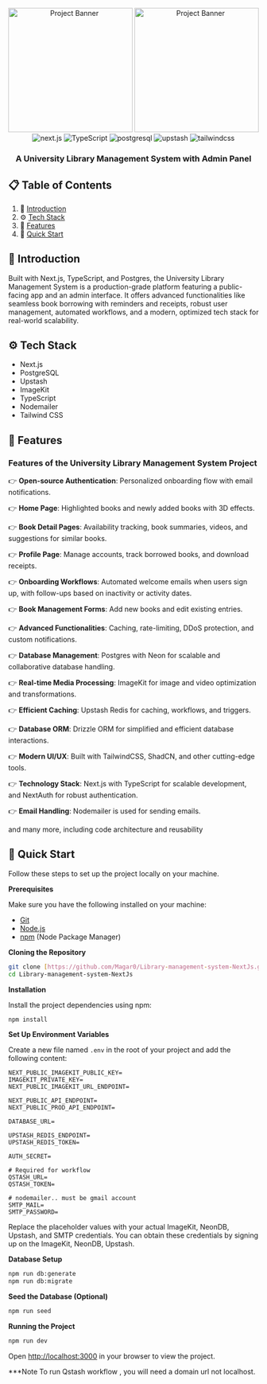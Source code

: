 <div align="center">
  <br />
      <img src="https://github.com/user-attachments/assets/bea83b26-b0d9-460e-adde-911dc952c3cc" height="250"  alt="Project Banner">
      <img src="https://github.com/user-attachments/assets/d15d6e9d-7488-41b3-a73e-4c090564fe52"  height="250" alt="Project Banner">

  <br />

  <div>
    <img src="https://github.com/user-attachments/assets/e3b50a9d-d7ff-4a60-9a9d-8a07e830d699" alt="next.js" />
    <img src="https://github.com/user-attachments/assets/0011cded-184d-4838-8e5a-3bf33217276a" alt="TypeScript" />
    <img src="https://github.com/user-attachments/assets/6dea38dc-3a5d-4471-9d4e-893616e898be" alt="postgresql" />
    <img src="https://github.com/user-attachments/assets/54215392-cead-4649-9c49-20825580ddb9" alt="upstash" />
    <img src="https://github.com/user-attachments/assets/15af0f48-ecbf-4ef0-811c-31f286bf7050" alt="tailwindcss" />
  </div>

  <h3 align="center">A University Library Management System with Admin Panel</h3>

</div>

## 📋 <a name="table">Table of Contents</a>

1. 🤖 [Introduction](#introduction)
2. ⚙️ [Tech Stack](#tech-stack)
3. 🔋 [Features](#features)
4. 🤸 [Quick Start](#quick-start)

## <a name="introduction">🤖 Introduction</a>

Built with Next.js, TypeScript, and Postgres, the University Library Management System is a production-grade platform featuring a public-facing app and an admin interface. It offers advanced functionalities like seamless book borrowing with reminders and receipts, robust user management, automated workflows, and a modern, optimized tech stack for real-world scalability.


## <a name="tech-stack">⚙️ Tech Stack</a>

- Next.js
- PostgreSQL
- Upstash
- ImageKit
- TypeScript
- Nodemailer
- Tailwind CSS

## <a name="features">🔋 Features</a>

### Features of the University Library Management System Project

👉 **Open-source Authentication**: Personalized onboarding flow with email notifications.  

👉 **Home Page**: Highlighted books and newly added books with 3D effects.  

<!--👉 **Library Page**: Advanced filtering, search, and pagination for book discovery.   -->

👉 **Book Detail Pages**: Availability tracking, book summaries, videos, and suggestions for similar books.  

👉 **Profile Page**: Manage accounts, track borrowed books, and download receipts.  

👉 **Onboarding Workflows**: Automated welcome emails when users sign up, with follow-ups based on inactivity or activity dates.  

<!--👉 **Borrow Book Reminder**: Customized email notifications sent before, on, and after the due date, reminding users to return books or avoid charges.-->

<!--👉 **Borrow Book Receipt**: Automatically generates a customized PDF receipt when a book is successfully borrowed.  -->

<!-- 👉 **Analytics Dashboard**: Statistics, new users, books, borrow requests, and more.  -->

<!-- 👉 **All Users Page**: View and manage users, including approving or revoking access.  -->

<!-- 👉 **Account Requests Page**: Admin approval for account requests, with email notifications for user verification.  -->

<!-- 👉 **All Books Page**: List and manage all library books with advanced search, pagination, and filters. -->

👉 **Book Management Forms**: Add new books and edit existing entries.  

<!-- 👉 **Book Details Page**: Detailed book information for administrators.  -->

<!-- 👉 **Borrow Records Page**: Complete borrow history with pagination and search.  -->

<!-- 👉 **Role Management**: Change user roles to manage access to admin portal. -->

👉 **Advanced Functionalities**: Caching, rate-limiting, DDoS protection, and custom notifications.  

👉 **Database Management**: Postgres with Neon for scalable and collaborative database handling.  

👉 **Real-time Media Processing**: ImageKit for image and video optimization and transformations. 

👉 **Efficient Caching**: Upstash Redis for caching, workflows, and triggers.  

👉 **Database ORM**: Drizzle ORM for simplified and efficient database interactions.  

👉 **Modern UI/UX**: Built with TailwindCSS, ShadCN, and other cutting-edge tools.  

👉 **Technology Stack**: Next.js with TypeScript for scalable development, and NextAuth for robust authentication.  

👉 **Email Handling**: Nodemailer is used for sending emails.  

and many more, including code architecture and reusability 

## <a name="quick-start">🤸 Quick Start</a>

Follow these steps to set up the project locally on your machine.

**Prerequisites**

Make sure you have the following installed on your machine:

- [Git](https://git-scm.com/)
- [Node.js](https://nodejs.org/en)
- [npm](https://www.npmjs.com/) (Node Package Manager)

**Cloning the Repository**

```bash
git clone [https://github.com/Magar0/Library-management-system-NextJs.git]
cd Library-management-system-NextJs
```

**Installation**

Install the project dependencies using npm:

```bash
npm install
```

**Set Up Environment Variables**

Create a new file named `.env` in the root of your project and add the following content:

```env
NEXT_PUBLIC_IMAGEKIT_PUBLIC_KEY=
IMAGEKIT_PRIVATE_KEY=
NEXT_PUBLIC_IMAGEKIT_URL_ENDPOINT=

NEXT_PUBLIC_API_ENDPOINT=
NEXT_PUBLIC_PROD_API_ENDPOINT=

DATABASE_URL=

UPSTASH_REDIS_ENDPOINT=
UPSTASH_REDIS_TOKEN=

AUTH_SECRET=

# Required for workflow
QSTASH_URL=
QSTASH_TOKEN=

# nodemailer.. must be gmail account
SMTP_MAIL=
SMTP_PASSWORD=
```

Replace the placeholder values with your actual ImageKit, NeonDB, Upstash, and SMTP credentials. You can obtain these credentials by signing up on the ImageKit, NeonDB, Upstash. 


**Database Setup**
```bash
npm run db:generate
npm run db:migrate
```

**Seed the Database (Optional)**
```bash
npm run seed
```

**Running the Project**

```bash
npm run dev
```

Open [http://localhost:3000](http://localhost:3000) in your browser to view the project.

***Note
To run Qstash workflow , you will need a domain url not localhost.
